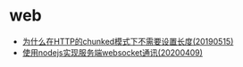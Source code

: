 # web
* [为什么在HTTP的chunked模式下不需要设置长度(20190515)](../http/http-chunked/README.md)
* [使用nodejs实现服务端websocket通讯(20200409)](../http/node-web-socket/README.md)